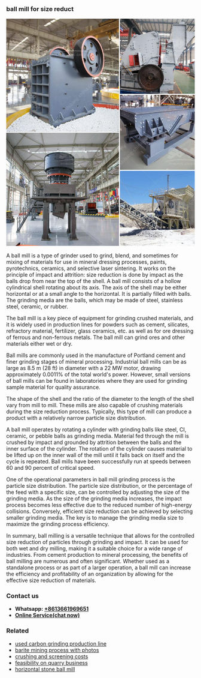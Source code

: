 <h3>ball mill for size reduct</h3><img src='1708332449.jpg' alt=''><p>A ball mill is a type of grinder used to grind, blend, and sometimes for mixing of materials for use in mineral dressing processes, paints, pyrotechnics, ceramics, and selective laser sintering. It works on the principle of impact and attrition: size reduction is done by impact as the balls drop from near the top of the shell. A ball mill consists of a hollow cylindrical shell rotating about its axis. The axis of the shell may be either horizontal or at a small angle to the horizontal. It is partially filled with balls. The grinding media are the balls, which may be made of steel, stainless steel, ceramic, or rubber.</p><p>The ball mill is a key piece of equipment for grinding crushed materials, and it is widely used in production lines for powders such as cement, silicates, refractory material, fertilizer, glass ceramics, etc. as well as for ore dressing of ferrous and non-ferrous metals. The ball mill can grind ores and other materials either wet or dry.</p><p>Ball mills are commonly used in the manufacture of Portland cement and finer grinding stages of mineral processing. Industrial ball mills can be as large as 8.5 m (28 ft) in diameter with a 22 MW motor, drawing approximately 0.0011% of the total world's power. However, small versions of ball mills can be found in laboratories where they are used for grinding sample material for quality assurance.</p><p>The shape of the shell and the ratio of the diameter to the length of the shell vary from mill to mill. These mills are also capable of crushing materials during the size reduction process. Typically, this type of mill can produce a product with a relatively narrow particle size distribution.</p><p>A ball mill operates by rotating a cylinder with grinding balls like steel, CI, ceramic, or pebble balls as grinding media. Material fed through the mill is crushed by impact and grounded by attrition between the balls and the inner surface of the cylinder. The rotation of the cylinder causes material to be lifted up on the inner wall of the mill until it falls back on itself and the cycle is repeated. Ball mills have been successfully run at speeds between 60 and 90 percent of critical speed.</p><p>One of the operational parameters in ball mill grinding process is the particle size distribution. The particle size distribution, or the percentage of the feed with a specific size, can be controlled by adjusting the size of the grinding media. As the size of the grinding media increases, the impact process becomes less effective due to the reduced number of high-energy collisions. Conversely, efficient size reduction can be achieved by selecting smaller grinding media. The key is to manage the grinding media size to maximize the grinding process efficiency.</p><p>In summary, ball milling is a versatile technique that allows for the controlled size reduction of particles through grinding and impact. It can be used for both wet and dry milling, making it a suitable choice for a wide range of industries. From cement production to mineral processing, the benefits of ball milling are numerous and often significant. Whether used as a standalone process or as part of a larger operation, a ball mill can increase the efficiency and profitability of an organization by allowing for the effective size reduction of materials.</p><h3>Contact us</h3><ul><li><strong>Whatsapp:&nbsp;<a href="https://wa.me/8613661969651">+8613661969651</a></strong></li><li><a href="https://swt.shibang-china.com/?git&amp;zhl&amp;ball mill for size reduct"><strong>Online Service(chat now)</strong></a></li></ul><h3>Related</h3><ul><li><a href='used carbon grinding production line.md'>used carbon grinding production line</a></li><li><a href='barite mining process with photos.md'>barite mining process with photos</a></li><li><a href='crushing and screening costs.md'>crushing and screening costs</a></li><li><a href='feasibility on quarry business.md'>feasibility on quarry business</a></li><li><a href='horizontal stone ball mill.md'>horizontal stone ball mill</a></li></ul>